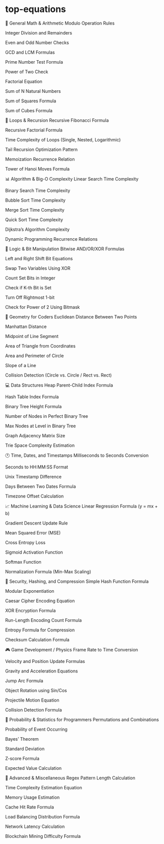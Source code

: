 # top-equations
🔢 General Math & Arithmetic
Modulo Operation Rules

Integer Division and Remainders

Even and Odd Number Checks

GCD and LCM Formulas

Prime Number Test Formula

Power of Two Check

Factorial Equation

Sum of N Natural Numbers

Sum of Squares Formula

Sum of Cubes Formula

🔁 Loops & Recursion
Recursive Fibonacci Formula

Recursive Factorial Formula

Time Complexity of Loops (Single, Nested, Logarithmic)

Tail Recursion Optimization Pattern

Memoization Recurrence Relation

Tower of Hanoi Moves Formula

📊 Algorithm & Big-O Complexity
Linear Search Time Complexity

Binary Search Time Complexity

Bubble Sort Time Complexity

Merge Sort Time Complexity

Quick Sort Time Complexity

Dijkstra’s Algorithm Complexity

Dynamic Programming Recurrence Relations

🧠 Logic & Bit Manipulation
Bitwise AND/OR/XOR Formulas

Left and Right Shift Bit Equations

Swap Two Variables Using XOR

Count Set Bits in Integer

Check if K-th Bit is Set

Turn Off Rightmost 1-bit

Check for Power of 2 Using Bitmask

🧮 Geometry for Coders
Euclidean Distance Between Two Points

Manhattan Distance

Midpoint of Line Segment

Area of Triangle from Coordinates

Area and Perimeter of Circle

Slope of a Line

Collision Detection (Circle vs. Circle / Rect vs. Rect)

💻 Data Structures
Heap Parent-Child Index Formula

Hash Table Index Formula

Binary Tree Height Formula

Number of Nodes in Perfect Binary Tree

Max Nodes at Level in Binary Tree

Graph Adjacency Matrix Size

Trie Space Complexity Estimation

🕐 Time, Dates, and Timestamps
Milliseconds to Seconds Conversion

Seconds to HH:MM:SS Format

Unix Timestamp Difference

Days Between Two Dates Formula

Timezone Offset Calculation

📈 Machine Learning & Data Science
Linear Regression Formula (y = mx + b)

Gradient Descent Update Rule

Mean Squared Error (MSE)

Cross Entropy Loss

Sigmoid Activation Function

Softmax Function

Normalization Formula (Min-Max Scaling)

🔐 Security, Hashing, and Compression
Simple Hash Function Formula

Modular Exponentiation

Caesar Cipher Encoding Equation

XOR Encryption Formula

Run-Length Encoding Count Formula

Entropy Formula for Compression

Checksum Calculation Formula

🎮 Game Development / Physics
Frame Rate to Time Conversion

Velocity and Position Update Formulas

Gravity and Acceleration Equations

Jump Arc Formula

Object Rotation using Sin/Cos

Projectile Motion Equation

Collision Detection Formula

🧪 Probability & Statistics for Programmers
Permutations and Combinations

Probability of Event Occurring

Bayes’ Theorem

Standard Deviation

Z-score Formula

Expected Value Calculation

🧬 Advanced & Miscellaneous
Regex Pattern Length Calculation

Time Complexity Estimation Equation

Memory Usage Estimation

Cache Hit Rate Formula

Load Balancing Distribution Formula

Network Latency Calculation

Blockchain Mining Difficulty Formula
